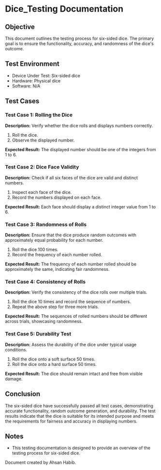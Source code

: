 # Dice_Testing Documentation

## Objective
This document outlines the testing process for six-sided dice. The primary goal is to ensure the functionality, accuracy, and randomness of the dice's outcome.

## Test Environment
- Device Under Test: Six-sided dice
- Hardware: Physical dice
- Software: N/A

## Test Cases

### Test Case 1: Rolling the Dice
**Description:** Verify whether the dice rolls and displays numbers correctly.
1. Roll the dice.
2. Observe the displayed number.

**Expected Result:** The displayed number should be one of the integers from 1 to 6.

### Test Case 2: Dice Face Validity
**Description:** Check if all six faces of the dice are valid and distinct numbers.
1. Inspect each face of the dice.
2. Record the numbers displayed on each face.

**Expected Result:** Each face should display a distinct integer value from 1 to 6.

### Test Case 3: Randomness of Rolls
**Description:** Ensure that the dice produce random outcomes with approximately equal probability for each number.
1. Roll the dice 100 times.
2. Record the frequency of each number rolled.

**Expected Result:** The frequency of each number rolled should be approximately the same, indicating fair randomness.

### Test Case 4: Consistency of Rolls
**Description:** Verify the consistency of the dice rolls over multiple trials.
1. Roll the dice 10 times and record the sequence of numbers.
2. Repeat the above step for three more trials.

**Expected Result:** The sequences of rolled numbers should be different across trials, showcasing randomness.

### Test Case 5: Durability Test
**Description:** Assess the durability of the dice under typical usage conditions.
1. Roll the dice onto a soft surface 50 times.
2. Roll the dice onto a hard surface 50 times.

**Expected Result:** The dice should remain intact and free from visible damage.

## Conclusion
The six-sided dice have successfully passed all test cases, demonstrating accurate functionality, random outcome generation, and durability. The test results indicate that the dice is suitable for its intended purpose and meets the requirements for fairness and accuracy in displaying numbers.

## Notes
- This testing documentation is designed to provide an overview of the testing process for six-sided dice.

Document created by Ahsan Habib.
